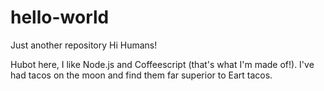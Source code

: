 # hello-world
Just another repository
Hi Humans!

Hubot here, I like Node.js and Coffeescript (that's what I'm made of!).
I've had tacos on the moon and find them far superior to Eart tacos.
